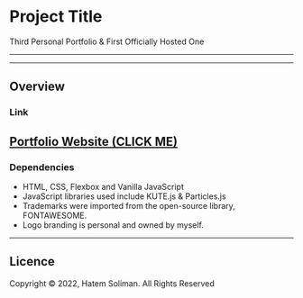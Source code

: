 # Project Title

Third Personal Portfolio & First Officially Hosted One

---
---

## Overview
### Link
[Portfolio Website (CLICK ME)](https://hatemsoliman.dev)
---

### Dependencies

* HTML, CSS, Flexbox and Vanilla JavaScript
* JavaScript libraries used include KUTE.js & Particles.js
* Trademarks were imported from the open-source library, FONTAWESOME.
* Logo branding is personal and owned by myself.

---

## Licence
Copyright © 2022, Hatem Soliman. All Rights Reserved